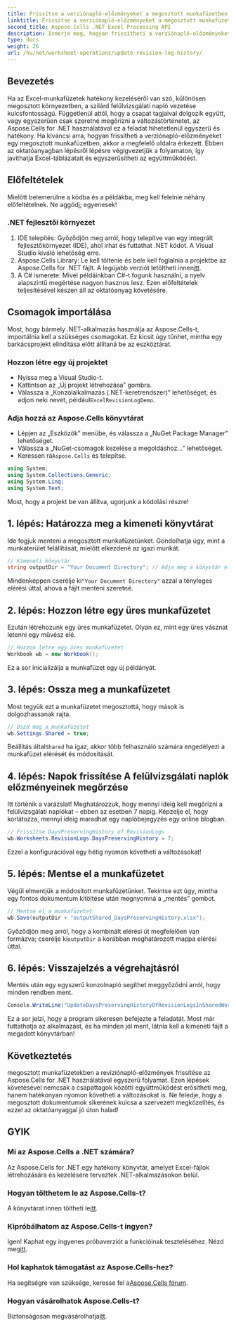 ```yaml
---
title: Frissítse a verziónapló-előzményeket a megosztott munkafüzetben
linktitle: Frissítse a verziónapló-előzményeket a megosztott munkafüzetben
second_title: Aspose.Cells .NET Excel Processing API
description: Ismerje meg, hogyan frissítheti a verziónapló-előzményeket megosztott munkafüzetekben az Aspose.Cells for .NET segítségével. Egyszerűsítse az együttműködést, és tartson fenn egyértelmű dokumentumnyilvántartást.
type: docs
weight: 26
url: /hu/net/worksheet-operations/update-revision-log-history/
---
```

## Bevezetés
Ha az Excel-munkafüzetek hatékony kezeléséről van szó, különösen megosztott környezetben, a szilárd felülvizsgálati napló vezetése kulcsfontosságú. Függetlenül attól, hogy a csapat tagjaival dolgozik együtt, vagy egyszerűen csak szeretné megőrizni a változástörténetet, az Aspose.Cells for .NET használatával ez a feladat hihetetlenül egyszerű és hatékony. Ha kíváncsi arra, hogyan frissítheti a verziónapló-előzményeket egy megosztott munkafüzetben, akkor a megfelelő oldalra érkezett. Ebben az oktatóanyagban lépésről lépésre végigvezetjük a folyamaton, így javíthatja Excel-táblázatait és egyszerűsítheti az együttműködést.
## Előfeltételek
Mielőtt belemerülne a kódba és a példákba, meg kell felelnie néhány előfeltételnek. Ne aggódj; egyenesek!
### .NET fejlesztői környezet
1. IDE telepítés: Győződjön meg arról, hogy telepítve van egy integrált fejlesztőkörnyezet (IDE), ahol írhat és futtathat .NET kódot. A Visual Studio kiváló lehetőség erre.
2.  Aspose.Cells Library: Le kell töltenie és bele kell foglalnia a projektbe az Aspose.Cells for .NET fájlt. A legújabb verziót letöltheti innen[itt](https://releases.aspose.com/cells/net/).
3. A C# ismerete: Mivel példáinkban C#-t fogunk használni, a nyelv alapszintű megértése nagyon hasznos lesz.
Ezen előfeltételek teljesítésével készen áll az oktatóanyag követésére.
## Csomagok importálása
Most, hogy bármely .NET-alkalmazás használja az Aspose.Cells-t, importálnia kell a szükséges csomagokat. Ez kicsit úgy tűnhet, mintha egy barkácsprojekt elindítása előtt állítaná be az eszköztárat.
### Hozzon létre egy új projektet
- Nyissa meg a Visual Studio-t.
- Kattintson az „Új projekt létrehozása” gombra.
-  Válassza a „Konzolalkalmazás (.NET-keretrendszer)” lehetőséget, és adjon neki nevet, például`ExcelRevisionLogDemo`.
### Adja hozzá az Aspose.Cells könyvtárat
- Lépjen az „Eszközök” menübe, és válassza a „NuGet Package Manager” lehetőséget.
- Válassza a „NuGet-csomagok kezelése a megoldáshoz...” lehetőséget.
-  Keressen rá`Aspose.Cells` és telepítse.
```csharp
using System;
using System.Collections.Generic;
using System.Linq;
using System.Text;
```
Most, hogy a projekt be van állítva, ugorjunk a kódolási részre!
## 1. lépés: Határozza meg a kimeneti könyvtárat
Ide fogjuk menteni a megosztott munkafüzetünket. Gondolhatja úgy, mint a munkaterület felállítását, mielőtt elkezdené az igazi munkát.
```csharp
// Kimeneti könyvtár
string outputDir = "Your Document Directory"; // Adja meg a könyvtár elérési útját
```
 Mindenképpen cserélje ki`"Your Document Directory"` azzal a tényleges elérési úttal, ahová a fájlt menteni szeretné. 
## 2. lépés: Hozzon létre egy üres munkafüzetet
Ezután létrehozunk egy üres munkafüzetet. Olyan ez, mint egy üres vásznat letenni egy művész elé.
```csharp
// Hozzon létre egy üres munkafüzetet
Workbook wb = new Workbook();
```
Ez a sor inicializálja a munkafüzet egy új példányát. 
## 3. lépés: Ossza meg a munkafüzetet
Most tegyük ezt a munkafüzetet megosztottá, hogy mások is dolgozhassanak rajta. 
```csharp
// Oszd meg a munkafüzetet
wb.Settings.Shared = true;
```
 Beállítás által`Shared` ha igaz, akkor több felhasználó számára engedélyezi a munkafüzet elérését és módosítását.
## 4. lépés: Napok frissítése A felülvizsgálati naplók előzményeinek megőrzése
Itt történik a varázslat! Meghatározzuk, hogy mennyi ideig kell megőrizni a felülvizsgálati naplókat – ebben az esetben 7 napig. Képzelje el, hogy korlátozza, mennyi ideig maradhat egy naplóbejegyzés egy online blogban. 
```csharp
// Frissítse DaysPreservingHistory of RevisionLogs
wb.Worksheets.RevisionLogs.DaysPreservingHistory = 7;
```
Ezzel a konfigurációval egy hétig nyomon követheti a változásokat!
## 5. lépés: Mentse el a munkafüzetet
Végül elmentjük a módosított munkafüzetünket. Tekintse ezt úgy, mintha egy fontos dokumentum kitöltése után megnyomná a „mentés” gombot.
```csharp
// Mentse el a munkafüzetet
wb.Save(outputDir + "outputShared_DaysPreservingHistory.xlsx");
```
 Győződjön meg arról, hogy a kombinált elérési út megfelelően van formázva; cserélje ki`outputDir` a korábban meghatározott mappa elérési úttal.
## 6. lépés: Visszajelzés a végrehajtásról
Mentés után egy egyszerű konzolnapló segíthet meggyőződni arról, hogy minden rendben ment. 
```csharp
Console.WriteLine("UpdateDaysPreservingHistoryOfRevisionLogsInSharedWorkbook executed successfully.");
```
Ez a sor jelzi, hogy a program sikeresen befejezte a feladatát. Most már futtathatja az alkalmazást, és ha minden jól ment, látnia kell a kimeneti fájlt a megadott könyvtárban!
## Következtetés
megosztott munkafüzetekben a revíziónapló-előzmények frissítése az Aspose.Cells for .NET használatával egyszerű folyamat. Ezen lépések követésével nemcsak a csapattagok közötti együttműködést erősítheti meg, hanem hatékonyan nyomon követheti a változásokat is. Ne feledje, hogy a megosztott dokumentumok sikerének kulcsa a szervezett megközelítés, és ezzel az oktatóanyaggal jó úton halad!
## GYIK
### Mi az Aspose.Cells a .NET számára?
Az Aspose.Cells for .NET egy hatékony könyvtár, amelyet Excel-fájlok létrehozására és kezelésére terveztek .NET-alkalmazásokon belül.
### Hogyan tölthetem le az Aspose.Cells-t?
 A könyvtárat innen töltheti le[itt](https://releases.aspose.com/cells/net/).
### Kipróbálhatom az Aspose.Cells-t ingyen?
 Igen! Kaphat egy ingyenes próbaverziót a funkcióinak teszteléséhez. Nézd meg[itt](https://releases.aspose.com/).
### Hol kaphatok támogatást az Aspose.Cells-hez?
 Ha segítségre van szüksége, keresse fel a[Aspose.Cells fórum](https://forum.aspose.com/c/cells/9).
### Hogyan vásárolhatok Aspose.Cells-t?
 Biztonságosan megvásárolhatja[itt](https://purchase.aspose.com/buy).

